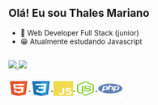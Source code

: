 ## Olá! Eu sou Thales Mariano

- 🤠 Web Developer Full Stack (junior)
- 😁 Atualmente estudando Javascript



##

<div>
  <a href="https://github.com/thalesmariano">
  <img height="48%" src="https://github-readme-stats.vercel.app/api?username=thalesmariano&show_icons=true&theme=dark&include_all_commits=true&count_private=true"/>
  <img height="48%" src="https://github-readme-stats.vercel.app/api/top-langs/?username=thalesmariano&layout=compact&langs_count=7&theme=dark"/>
</div>
 
 <div style="display: inline_block;"><br>
  <img align="center" alt="Thales-HTML" height="30" width="40" src="https://raw.githubusercontent.com/devicons/devicon/master/icons/html5/html5-original.svg">
  <img align="center" alt="Thales-CSS" height="30" width="40" src="https://raw.githubusercontent.com/devicons/devicon/master/icons/css3/css3-original.svg">
  <img align="center" alt="Thales-Js" height="30" width="40" src="https://raw.githubusercontent.com/devicons/devicon/master/icons/javascript/javascript-plain.svg">
  <img align="center" alt="Thales-nodeJs" height="30" width="40" src="https://raw.githubusercontent.com/devicons/devicon/master/icons/nodejs/nodejs-original.svg">
  <img align="center" alt="Thales-php" height="40" width="50" src="https://raw.githubusercontent.com/devicons/devicon/master/icons/php/php-plain.svg">
  
</div>

 ##
